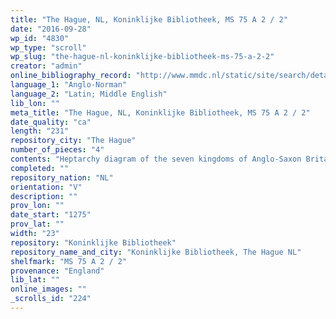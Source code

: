 ```yaml
---
title: "The Hague, NL, Koninklijke Bibliotheek, MS 75 A 2 / 2"
date: "2016-09-28"
wp_id: "4830"
wp_type: "scroll"
wp_slug: "the-hague-nl-koninklijke-bibliotheek-ms-75-a-2-2"
creator: "admin"
online_bibliography_record: "http://www.mmdc.nl/static/site/search/detail.html?searchMode=advanced&recordId=264&selectedRecordId=264&maximumRecords=15&recordDisplayLevel=1&startRecord=1&showMap=1&freetextsearch=parchment+roll&shelfmark=Type+in+query...+%28autocompleted%29&author=Type+in+query...+%28autocompleted%29&title=Type+in+query...+%28autocompleted%29&startyear=Type+in+query&endyear=Type+in+query&alt-title=Type+in+query...+%28autocompleted%29&incipit=Type+in+query&annotation_contents=Type+in+query&contains=null&language=null&language_original=null&translator=Type+in+query...+%28autocompleted%29&type=null&keyword=Type+in+query&person=Type+in+query...+%28autocompleted%29&medium=null&script=Type+in+query&scribe=Type+in+query...+%28autocompleted%29&binding=null&binder=Type+in+query...+%28autocompleted%29&region=null&place=Type+in+query&patron=Type+in+query...+%28autocompleted%29&collection=Type+in+query...+%28autocompleted%29#r264"
language_1: "Anglo-Norman"
language_2: "Latin; Middle English"
lib_lon: ""
meta_title: "The Hague, NL, Koninklijke Bibliotheek, MS 75 A 2 / 2"
date_quality: "ca"
length: "231"
repository_city: "The Hague"
number_of_pieces: "4"
contents: "Heptarchy diagram of the seven kingdoms of Anglo-Saxon Britain; prayer dedicated to the Holy Sacrament of Nieuwervaart; Genealogy of the kings of England from Brutus to Edward I; chronicle of the English kings from William the Conqueror to (coronation of) Henry VI; Introduction to heraldry; unidentified text concerning the moon."
completed: ""
repository_nation: "NL"
orientation: "V"
description: ""
prov_lon: ""
date_start: "1275"
prov_lat: ""
width: "23"
repository: "Koninklijke Bibliotheek"
repository_name_and_city: "Koninklijke Bibliotheek, The Hague NL"
shelfmark: "MS 75 A 2 / 2"
provenance: "England"
lib_lat: ""
online_images: ""
_scrolls_id: "224"
---
```



